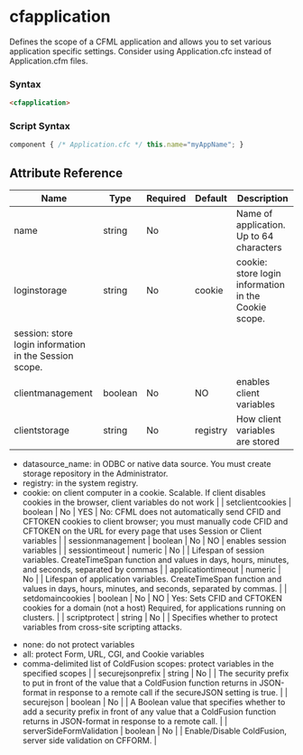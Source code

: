 # cfapplication

Defines the scope of a CFML application and allows you to set various application specific settings. Consider using Application.cfc instead of Application.cfm files.

### Syntax

```html
<cfapplication>
```

### Script Syntax

```javascript
component { /* Application.cfc */ this.name="myAppName"; }
```

## Attribute Reference

| Name | Type | Required | Default | Description |
| --- | --- | --- | --- | --- |
| name | string | No |  | Name of application. Up to 64 characters |
| loginstorage | string | No | cookie | cookie: store login information in the Cookie scope.
 session: store login information in the Session scope. |
| clientmanagement | boolean | No | NO | enables client variables |
| clientstorage | string | No | registry | How client variables are stored
 * datasource_name: in ODBC or native data source.
 You must create storage repository in the
 Administrator.
 * registry: in the system registry.
 * cookie: on client computer in a cookie. Scalable.
 If client disables cookies in the browser, client
 variables do not work |
| setclientcookies | boolean | No | YES | No: CFML does not automatically send CFID and CFTOKEN
 cookies to client browser; you must manually code CFID and
 CFTOKEN on the URL for every page that uses Session or
 Client variables |
| sessionmanagement | boolean | No | NO | enables session variables |
| sessiontimeout | numeric | No |  | Lifespan of session variables. CreateTimeSpan function and
 values in days, hours, minutes, and seconds, separated by
 commas |
| applicationtimeout | numeric | No |  | Lifespan of application variables. CreateTimeSpan function
 and values in days, hours, minutes, and seconds, separated
 by commas. |
| setdomaincookies | boolean | No | NO | Yes: Sets CFID and CFTOKEN cookies for a domain (not a host)
 Required, for applications running on clusters. |
| scriptprotect | string | No |  | Specifies whether to protect variables from cross-site scripting attacks.
 - none: do not protect variables
 - all: protect Form, URL, CGI, and Cookie variables
 - comma-delimited list of ColdFusion scopes: protect variables in the specified scopes |
| securejsonprefix | string | No |  | The security prefix to put in front of the value that a ColdFusion function returns in JSON-format 
				in response to a remote call if the secureJSON setting is true. |
| securejson | boolean | No |  | A Boolean value that specifies whether to add a security prefix in front of any value that a ColdFusion function returns in JSON-format
				 in response to a remote call. |
| serverSideFormValidation | boolean | No |  | Enable/Disable ColdFusion‚ server side validation on CFFORM. |
